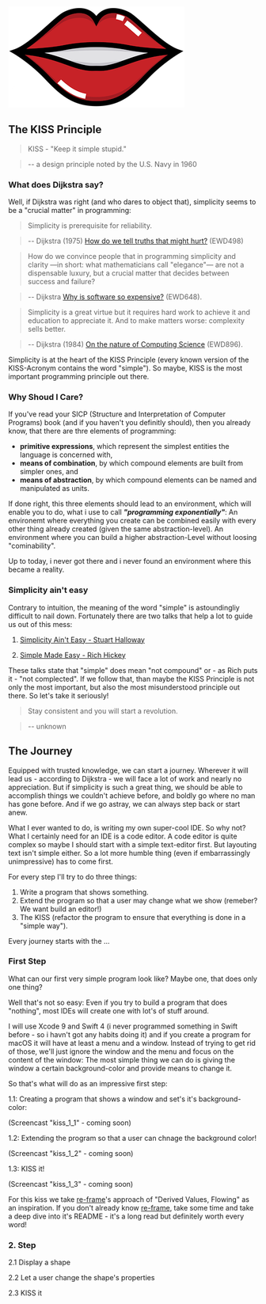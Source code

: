 <img src="/images/lips.png?raw=true">

## The KISS Principle

> KISS - "Keep it simple stupid."

> -- a design principle noted by the U.S. Navy in 1960

### What does Dijkstra say?

Well, if Dijkstra was right (and who dares to object that), simplicity seems to be a "crucial matter" in programming:

> Simplicity is prerequisite for reliability.

> -- Dijkstra (1975) [How do we tell truths that might hurt?](http://www.cs.utexas.edu/users/EWD/transcriptions/EWD04xx/EWD498.html) (EWD498)

> How do we convince people that in programming simplicity and clarity —in short: what mathematicians call "elegance"— are not a
> dispensable luxury, but a crucial matter that decides between success and failure?

> -- Dijkstra [Why is software so expensive?](http://www.cs.utexas.edu/users/EWD/transcriptions/EWD06xx/EWD648.html) (EWD648).

> Simplicity is a great virtue but it requires hard work to achieve it and education to appreciate it. And to make matters worse:
> complexity sells better.

> -- Dijkstra (1984) [On the nature of Computing Science](http://www.cs.utexas.edu/users/EWD/transcriptions/EWD08xx/EWD896.html) (EWD896).

Simplicity is at the heart of the KISS Principle (every known version of the KISS-Acronym contains the word "simple").
So maybe, KISS is the most important programming principle out there.

### Why Shoud I Care?

If you've read your SICP (Structure and Interpretation of Computer Programs) book (and if you haven't you definitly should), then you already know, that there are thre elements of programming: 

- **primitive expressions**, which represent the simplest entities the language is concerned with,
- **means of combination**, by which compound elements are built from simpler ones, and
- **means of abstraction**, by which compound elements can be named and manipulated as units.

If done right, this three elements should lead to an environment, which will enable you to do, what i use to call ***"programming exponentially"***: An environemt where everything you create can be combined easily with every other thing already created (given the same abstraction-level). An environment where you can build a higher abstraction-Level without loosing "cominability". 

Up to today, i never got there and i never found an environment where this became a reality.

### Simplicity ain't easy

Contrary to intuition, the meaning of the word "simple" is astoundingliy difficult to nail down.
Fortunately there are two talks that help a lot to guide us out of this mess:

1. [Simplicity Ain't Easy - Stuart Halloway](https://www.youtube.com/watch?v=cidchWg74Y4)

2. [Simple Made Easy - Rich Hickey](https://www.infoq.com/presentations/Simple-Made-Easy)

These talks state that "simple" does mean "not compound" or - as Rich puts it - "not complected".
If we follow that, than maybe the KISS Principle is not only the most important, but also the most misunderstood principle out there. So let's take it seriously!

> Stay consistent and you will start a revolution.

> -- unknown


## The Journey

Equipped with trusted knowledge, we can start a journey. Wherever it will lead us - according to Dijkstra - we will face a lot of work and nearly no appreciation.
But if simplicity is such a great thing, we should be able to accomplish things we couldn't achieve before, and boldly go where no man has gone before.
And if we go astray, we can always step back or start anew.

What I ever wanted to do, is writing my own super-cool IDE. So why not?
What I certainly need for an IDE is a code editor. A code editor is quite complex so maybe I should start with a simple text-editor first.
But layouting text isn't simple either. So a lot more humble thing (even if embarrassingly unimpressive) has to come first.

For every step I'll try to do three things:
1. Write a program that shows something.
2. Extend the program so that a user may change what we show (remeber? We want build an editor!)
3. The KISS (refactor the program to ensure that everything is done in a "simple way").

Every journey starts with the ...

### First Step

What can our first very simple program look like?
Maybe one, that does only one thing?

Well that's not so easy:  Even if you try to build a program that does "nothing", most IDEs will create one with lot's of stuff around.

I will use Xcode 9 and Swift 4 (i never programmed something in Swift before - so i havn't got any habits doing it) and if you create a program for macOS it will have at least a menu and a window. Instead of trying to get rid of those, we'll just ignore the window and the menu and focus on the content of the window:
The most simple thing we can do is giving the window a certain background-color and provide means to change it.

So that's what will do as an impressive first step:

1.1: Creating a program that shows a window and set's it's background-color:

(Screencast "kiss_1_1" - coming soon)

1.2: Extending the program so that a user can chnage the background color!

(Screencast "kiss_1_2" - coming soon)

1.3: KISS it!

(Screencast "kiss_1_3" - coming soon)

For this kiss we take [re-frame](https://github.com/Day8/re-frame)'s approach of "Derived Values, Flowing" as an inspiration.
If you don't already know [re-frame](https://github.com/Day8/re-frame), take some time and take a deep dive into it's README - it's a long read but definitely worth every word!


### 2. Step

2.1 Display a shape

2.2 Let a user change the shape's properties

2.3 KISS it




